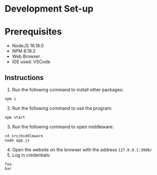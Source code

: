 # Development Set-up
# Prerequisites
* NodeJS 16.18.0
* NPM 8.19.2
* Web Browser
* IDE used: VSCode

## Instructions
1. Run the following command to install other packages:
```
npm i
```
2. Run the following command to use the program:
```
npm start
```
3. Run the following command to open middleware:
```
cd src/middleware
node app.js
```
4. Open the website on the browser with the address `127.0.0.1:3000/`
5. Log in credentials:
```
foo
bar
```